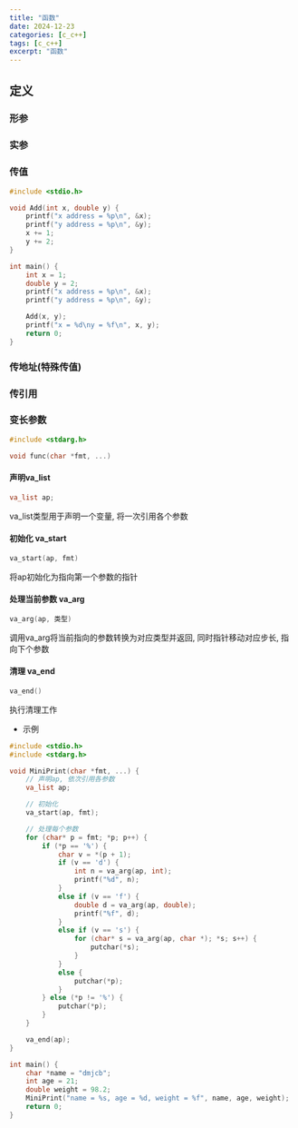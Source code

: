 ```yaml
---
title: "函数"
date: 2024-12-23
categories: [c_c++]
tags: [c_c++]
excerpt: "函数"
---
```


## 定义

### 形参

### 实参

### 传值

```c
#include <stdio.h>

void Add(int x, double y) {
    printf("x address = %p\n", &x);
    printf("y address = %p\n", &y);
    x += 1;
    y += 2;
}

int main() {
    int x = 1;
    double y = 2;
    printf("x address = %p\n", &x);
    printf("y address = %p\n", &y);

    Add(x, y);
    printf("x = %d\ny = %f\n", x, y);
    return 0;
}
```

### 传地址(特殊传值)

### 传引用

### 变长参数

```c
#include <stdarg.h>
```

```c++
void func(char *fmt, ...)
```

#### 声明va_list

```c++
va_list ap;
```

va_list类型用于声明一个变量, 将一次引用各个参数

#### 初始化 va_start

```c++
va_start(ap, fmt)
```

将ap初始化为指向第一个参数的指针

#### 处理当前参数 va_arg

```c++
va_arg(ap, 类型)
```

调用va_arg将当前指向的参数转换为对应类型并返回, 同时指针移动对应步长, 指向下个参数

#### 清理 va_end

```c++
va_end()
```

执行清理工作

- 示例

```c++
#include <stdio.h>
#include <stdarg.h>

void MiniPrint(char *fmt, ...) {
    // 声明ap, 依次引用各参数
    va_list ap;

    // 初始化
    va_start(ap, fmt);

    // 处理每个参数
    for (char* p = fmt; *p; p++) {
        if (*p == '%') {
            char v = *(p + 1);
            if (v == 'd') {
                int n = va_arg(ap, int);
                printf("%d", n);
            }
            else if (v == 'f') {
                double d = va_arg(ap, double);
                printf("%f", d);
            }
            else if (v == 's') {
                for (char* s = va_arg(ap, char *); *s; s++) {
                    putchar(*s);
                }
            }
            else {
                putchar(*p);
            }
        } else (*p != '%') {
            putchar(*p);
        } 
    }

    va_end(ap);
}

int main() {
    char *name = "dmjcb";
    int age = 21;
    double weight = 98.2;
    MiniPrint("name = %s, age = %d, weight = %f", name, age, weight);
    return 0;
}
```